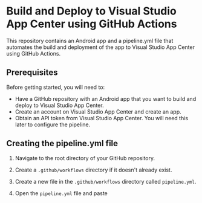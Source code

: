 # Build and Deploy to Visual Studio App Center using GitHub Actions

This repository contains an Android app and a pipeline.yml file that automates the build and deployment of the app to Visual Studio App Center using GitHub Actions.

## Prerequisites

Before getting started, you will need to:

- Have a GitHub repository with an Android app that you want to build and deploy to Visual Studio App Center.
- Create an account on Visual Studio App Center and create an app.
- Obtain an API token from Visual Studio App Center. You will need this later to configure the pipeline.

## Creating the pipeline.yml file

1. Navigate to the root directory of your GitHub repository.

2. Create a `.github/workflows` directory if it doesn't already exist.

3. Create a new file in the `.github/workflows` directory called `pipeline.yml`.

4. Open the `pipeline.yml` file and paste
